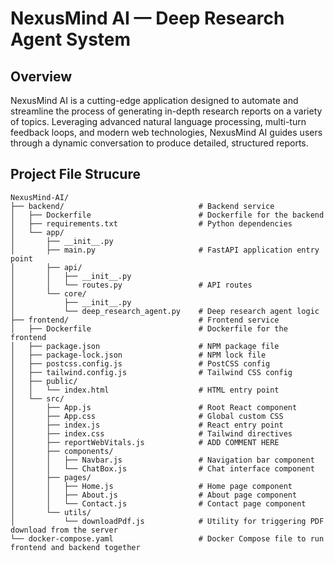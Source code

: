 # NexusMind AI — Deep Research Agent System

## Overview

NexusMind AI is a cutting-edge application designed to automate and streamline the process of generating in-depth research reports on a variety of topics. Leveraging advanced natural language processing, multi-turn feedback loops, and modern web technologies, NexusMind AI guides users through a dynamic conversation to produce detailed, structured reports.

## Project File Strucure
```
NexusMind-AI/
├── backend/                              # Backend service
│   ├── Dockerfile                        # Dockerfile for the backend
│   ├── requirements.txt                  # Python dependencies
│   └── app/
│       ├── __init__.py                   
│       ├── main.py                       # FastAPI application entry point
│       ├── api/
│       │   ├── __init__.py  
│       │   └── routes.py                 # API routes
│       └── core/
│           ├── __init__.py 
│           └── deep_research_agent.py    # Deep research agent logic
├── frontend/                             # Frontend service
│   ├── Dockerfile                        # Dockerfile for the frontend
│   ├── package.json                      # NPM package file
│   ├── package-lock.json                 # NPM lock file
│   ├── postcss.config.js                 # PostCSS config
│   ├── tailwind.config.js                # Tailwind CSS config
│   ├── public/
│   │   └── index.html                    # HTML entry point
│   └── src/
│       ├── App.js                        # Root React component
│       ├── App.css                       # Global custom CSS
│       ├── index.js                      # React entry point
│       ├── index.css                     # Tailwind directives
│       ├── reportWebVitals.js            # ADD COMMENT HERE
│       ├── components/
│       │   ├── Navbar.js                 # Navigation bar component
│       │   └── ChatBox.js                # Chat interface component
│       ├── pages/
│       │   ├── Home.js                   # Home page component
│       │   ├── About.js                  # About page component
│       │   └── Contact.js                # Contact page component
│       └── utils/
│           └── downloadPdf.js            # Utility for triggering PDF download from the server
└── docker-compose.yaml                   # Docker Compose file to run frontend and backend together
```